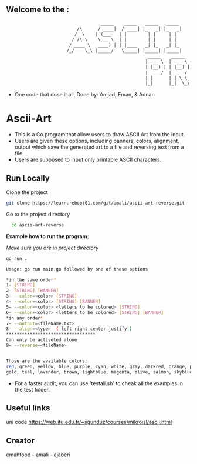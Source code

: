   ## Welcome to the :
  
  
  ```html 
                                      _____    _____   _____   _____                    _____    _______                         
                             /\      / ____|  / ____| |_   _| |_   _|           /\     |  __ \  |__   __|                        
                            /  \    | (___   | |        | |     | |            /  \    | |__) |    | |                           
                           / /\ \    \___ \  | |        | |     | |           / /\ \   |  _  /     | |                           
                          / ____ \   ____) | | |____   _| |_   _| |_         / ____ \  | | \ \     | |                           
                         /_/    \_\ |_____/   \_____| |_____| |_____|       /_/    \_\ |_|  \_\    |_|                           
                                                        _____    _____     ____                                                  
                                                       |  __ \  |  __ \   / __ \                                                 
                                                       | |__) | | |__) | | |  | |                                                
                                                       |  ___/  |  _  /  | |  | |                                                
                                                       | |      | | \ \  | |__| |                                                
                                                       |_|      |_|  \_\  \____/                                                 
```
- One code that dose it all, Done by: Amjad, Eman, & Adnan


# Ascii-Art

- This is a Go program that allow users to draw ASCII Art from the input.
- Users are given these options, including banners, colors, alignment, output which save the generated art to a file and reversing text from a file.
- Users are supposed to input only printable ASCII characters.


## Run Locally

Clone the project

```bash
git clone https://learn.reboot01.com/git/amali/ascii-art-reverse.git
```

Go to the project directory

```bash
  cd ascii-art-reverse
```

**Example how to run the program:**

_Make sure you are in project directory_

```bash
go run .

Usage: go run main.go followed by one of these options

*in the same order*
1- [STRING]
2- [STRING] [BANNER]
3- --color=<color> [STRING]
4- --color=<color> [STRING] [BANNER]
5- --color=<color> <letters to be colored> [STRING]
6- --color=<color> <letters to be colored> [STRING] [BANNER]
*in any order*
7- --output=<fileName.txt> 
8- --align=<type>  ( left right center justify )
**********************************
Can only be activeted alone
9- --reverse=<fileName> 


Those are the available colors:
red, green, yellow, blue, purple, cyan, white, gray, darkred, orange, pink,maram
gold, teal, lavender, brown, lightblue, magenta, olive, salmon, skyblue, darkpurple, lime


```
- For a faster audit, you can use 'testall.sh' to cheak all the examples in the test folder.

## Useful links
uni code https://web.itu.edu.tr/~sgunduz/courses/mikroisl/ascii.html



## Creator

 emahfood - amali - ajaberi
